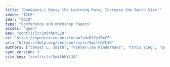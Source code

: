 ```yaml
---
title: "Don&apos;t Decay the Learning Rate, Increase the Batch Size."
venue: "ICLR"
year: "2018"
type: "Conference and Workshop Papers"
access: "open"
key: "conf/iclr/SmithKYL18"
ee: "https://openreview.net/forum?id=B1Yy1BxCZ"
url: "https://dblp.org/rec/conf/iclr/SmithKYL18"
authors: ["Samuel L. Smith", "Pieter-Jan Kindermans", "Chris Ying", "Quoc V. Le"]
sync_version: 3
cite_key: "conf/iclr/SmithKYL18"
---
```

